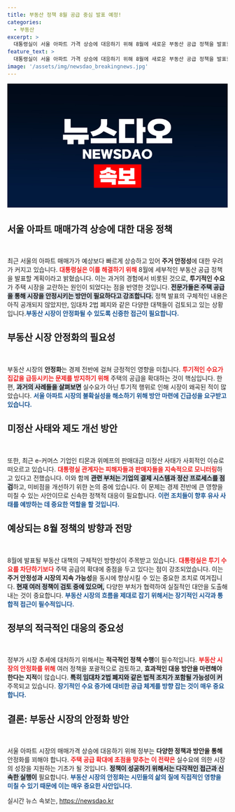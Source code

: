 ```yaml
---
title: 부동산 정책 8월 공급 중심 발표 예정!
categories:
  - 부동산
excerpt: >
  대통령실이 서울 아파트 가격 상승에 대응하기 위해 8월에 새로운 부동산 공급 정책을 발표할 예정입니다. 투기 수요 억제 대신 실수요 중심의 주택 공급 확대 방침이 강조되며, 관련 법안도 검토 중입니다.
feature_text: >
  대통령실이 서울 아파트 가격 상승에 대응하기 위해 8월에 새로운 부동산 공급 정책을 발표할 예정입니다. 투기 수요 억제 대신 실수요 중심의 주택 공급 확대 방침이 강조되며, 관련 법안도 검토 중입니다.
image: '/assets/img/newsdao_breakingnews.jpg'
---
```


<p><img src="/assets/img/newsdao_breakingnews.jpg" alt="bookingtag 속보" /></p>

<h2 data-ke-size="size26">서울 아파트 매매가격 상승에 대한 대응 정책</h2>

<p data-ke-size="size16">&nbsp;</p>

<p>최근 서울의 아파트 매매가가 예상보다 빠르게 상승하고 있어 <strong>주거 안정성</strong>에 대한 우려가 커지고 있습니다. <b><span style="color: #ee2323;">대통령실은 이를 해결하기 위해</span></b> 8월에 세부적인 부동산 공급 정책을 발표할 계획이라고 밝혔습니다. 이는 과거의 경험에서 비롯된 것으로, <strong>투기적인 수요</strong>가 주택 시장을 교란하는 원인이 되었다는 점을 반영한 것입니다. <b><span style="background-color: #21538527;">전문가들은 주택 공급을 통해 시장을 안정시키는 방안이 필요하다고 강조합니다.</span></b> 정책 발표의 구체적인 내용은 아직 공개되지 않았지만, 임대차 2법 폐지와 같은 다양한 대책들이 검토되고 있는 상황입니다.<b><span style="color: #1a5490;">부동산 시장이 안정화될 수 있도록 신중한 접근이 필요합니다.</span></b></p>

<h2 data-ke-size="size26">부동산 시장 안정화의 필요성</h2>

<p data-ke-size="size16">&nbsp;</p>

<p>부동산 시장의 <strong>안정화</strong>는 경제 전반에 걸쳐 긍정적인 영향을 미칩니다. <b><span style="color: #ee2323;">투기적인 수요가 집값을 급등시키는 문제를 방지하기 위해</span></b> 주택의 공급을 확대하는 것이 핵심입니다. 한편, <b><span style="background-color: #21538527;">과거의 사례들을 살펴보면</span></b> 실수요가 아닌 투기적 행위로 인해 시장이 왜곡된 적이 많았습니다. <b><span style="color: #1a5490;">서울 아파트 시장의 불확실성을 해소하기 위해 방안 마련에 긴급성을 요구받고 있습니다.</span></b></p>

<h2 data-ke-size="size26">미정산 사태와 제도 개선 방안</h2>

<p data-ke-size="size16">&nbsp;</p>

<p>또한, 최근 e-커머스 기업인 티몬과 위메프의 판매대금 미정산 사태가 사회적인 이슈로 떠오르고 있습니다. <b><span style="color: #ee2323;">대통령실 관계자는 피해자들과 판매자들을 지속적으로 모니터링</span></b>하고 있다고 전했습니다. 이와 함께 <b><span style="background-color: #21538527;">관련 부처는 기업의 결제 시스템과 정산 프로세스를 점검</span></b>하고, 미비점을 개선하기 위한 논의 중에 있습니다. 이 문제는 경제 전반에 큰 영향을 미칠 수 있는 사안이므로 신속한 정책적 대응이 필요합니다. <b><span style="color: #1a5490;">이런 조치들이 향후 유사 사태를 예방하는 데 중요한 역할을 할 것입니다.</span></b></p>

<h2 data-ke-size="size26">예상되는 8월 정책의 방향과 전망</h2>

<p data-ke-size="size16">&nbsp;</p>

<p>8월에 발표될 부동산 대책의 구체적인 방향성이 주목받고 있습니다. <b><span style="color: #ee2323;">대통령실은 투기 수요를 차단하기보다</span></b> 주택 공급의 확대에 중점을 두고 있다는 점이 강조되었습니다. 이는 <strong>주거 안정성과 시장의 지속 가능성</strong>을 동시에 향상시킬 수 있는 중요한 조치로 여겨집니다. <b><span style="background-color: #21538527;">현재 여러 정책이 검토 중에 있으며,</span></b> 다양한 부처가 협력하여 실질적인 대안을 도출해 내는 것이 중요합니다. <b><span style="color: #1a5490;">부동산 시장의 흐름을 제대로 잡기 위해서는 장기적인 시각과 통합적 접근이 필수적입니다.</span></b></p>

<h2 data-ke-size="size26">정부의 적극적인 대응의 중요성</h2>

<p data-ke-size="size16">&nbsp;</p>

<p>정부가 시장 추세에 대처하기 위해서는 <strong>적극적인 정책 수행</strong>이 필수적입니다. <b><span style="color: #ee2323;">부동산 시장의 안정화를 위해</span></b> 여러 정책을 포괄적으로 검토하고, <strong>효과적인 대응 방안을 마련해야 한다는 지적</strong>이 많습니다. <b><span style="background-color: #21538527;">특히 임대차 2법 폐지와 같은 법적 조치가 포함될 가능성이 커</span></b> 주목되고 있습니다. <b><span style="color: #1a5490;">장기적인 수요 증가에 대비한 공급 체계를 방향 잡는 것이 매우 중요합니다.</span></b></p>

<h2 data-ke-size="size26">결론: 부동산 시장의 안정화 방안</h2>

<p data-ke-size="size16">&nbsp;</p>

<p>서울 아파트 시장의 매매가격 상승에 대응하기 위해 정부는 <strong>다양한 정책과 방안을 통해</strong> 안정화를 꾀해야 합니다. <b><span style="color: #ee2323;">주택 공급 확대에 초점을 맞추는 이 전략은</span></b> 실수요에 의한 시장의 성장을 지원하는 기초가 될 것입니다. <b><span style="background-color: #21538527;">정책이 성공하기 위해서는 다각적인 접근과 신속한 실행이</span></b> 필요합니다. <b><span style="color: #1a5490;">부동산 시장의 안정화는 시민들의 삶의 질에 직접적인 영향을 미칠 수 있기 때문에 이는 매우 중요한 사안입니다.</span></b></p>
실시간 뉴스 속보는, <a href="https://newsdao.kr" rel="dofollow">https://newsdao.kr</a>


